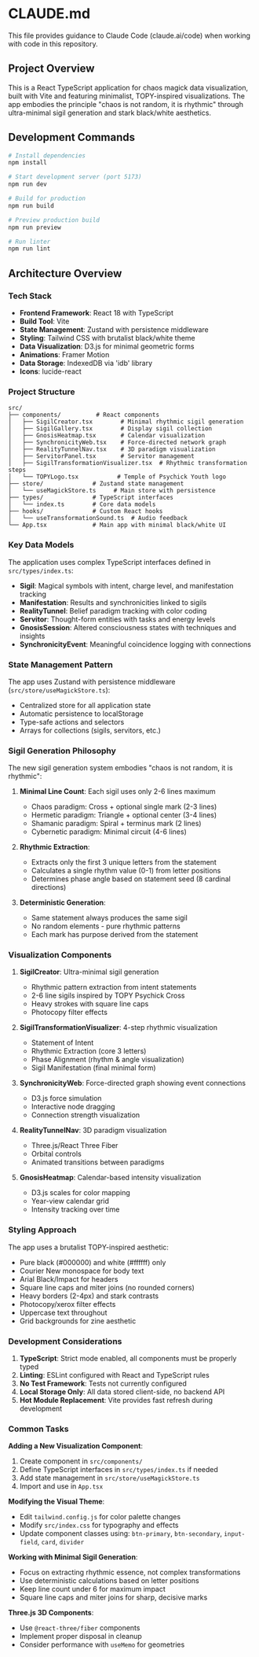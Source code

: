 # CLAUDE.md

This file provides guidance to Claude Code (claude.ai/code) when working with code in this repository.

## Project Overview

This is a React TypeScript application for chaos magick data visualization, built with Vite and featuring minimalist, TOPY-inspired visualizations. The app embodies the principle "chaos is not random, it is rhythmic" through ultra-minimal sigil generation and stark black/white aesthetics.

## Development Commands

```bash
# Install dependencies
npm install

# Start development server (port 5173)
npm run dev

# Build for production
npm run build

# Preview production build
npm run preview

# Run linter
npm run lint
```

## Architecture Overview

### Tech Stack
- **Frontend Framework**: React 18 with TypeScript
- **Build Tool**: Vite
- **State Management**: Zustand with persistence middleware
- **Styling**: Tailwind CSS with brutalist black/white theme
- **Data Visualization**: D3.js for minimal geometric forms
- **Animations**: Framer Motion
- **Data Storage**: IndexedDB via 'idb' library
- **Icons**: lucide-react

### Project Structure

```
src/
├── components/          # React components
│   ├── SigilCreator.tsx        # Minimal rhythmic sigil generation
│   ├── SigilGallery.tsx        # Display sigil collection
│   ├── GnosisHeatmap.tsx       # Calendar visualization
│   ├── SynchronicityWeb.tsx    # Force-directed network graph
│   ├── RealityTunnelNav.tsx    # 3D paradigm visualization
│   ├── ServitorPanel.tsx       # Servitor management
│   ├── SigilTransformationVisualizer.tsx  # Rhythmic transformation steps
│   └── TOPYLogo.tsx           # Temple of Psychick Youth logo
├── store/              # Zustand state management
│   └── useMagickStore.ts     # Main store with persistence
├── types/              # TypeScript interfaces
│   └── index.ts        # Core data models
├── hooks/              # Custom React hooks
│   └── useTransformationSound.ts  # Audio feedback
└── App.tsx             # Main app with minimal black/white UI
```

### Key Data Models

The application uses complex TypeScript interfaces defined in `src/types/index.ts`:

- **Sigil**: Magical symbols with intent, charge level, and manifestation tracking
- **Manifestation**: Results and synchronicities linked to sigils
- **RealityTunnel**: Belief paradigm tracking with color coding
- **Servitor**: Thought-form entities with tasks and energy levels
- **GnosisSession**: Altered consciousness states with techniques and insights
- **SynchronicityEvent**: Meaningful coincidence logging with connections

### State Management Pattern

The app uses Zustand with persistence middleware (`src/store/useMagickStore.ts`):
- Centralized store for all application state
- Automatic persistence to localStorage
- Type-safe actions and selectors
- Arrays for collections (sigils, servitors, etc.)

### Sigil Generation Philosophy

The new sigil generation system embodies "chaos is not random, it is rhythmic":

1. **Minimal Line Count**: Each sigil uses only 2-6 lines maximum
   - Chaos paradigm: Cross + optional single mark (2-3 lines)
   - Hermetic paradigm: Triangle + optional center (3-4 lines)
   - Shamanic paradigm: Spiral + terminus mark (2 lines)
   - Cybernetic paradigm: Minimal circuit (4-6 lines)

2. **Rhythmic Extraction**: 
   - Extracts only the first 3 unique letters from the statement
   - Calculates a single rhythm value (0-1) from letter positions
   - Determines phase angle based on statement seed (8 cardinal directions)

3. **Deterministic Generation**: 
   - Same statement always produces the same sigil
   - No random elements - pure rhythmic patterns
   - Each mark has purpose derived from the statement

### Visualization Components

1. **SigilCreator**: Ultra-minimal sigil generation
   - Rhythmic pattern extraction from intent statements
   - 2-6 line sigils inspired by TOPY Psychick Cross
   - Heavy strokes with square line caps
   - Photocopy filter effects

2. **SigilTransformationVisualizer**: 4-step rhythmic visualization
   - Statement of Intent
   - Rhythmic Extraction (core 3 letters)
   - Phase Alignment (rhythm & angle visualization)
   - Sigil Manifestation (final minimal form)

3. **SynchronicityWeb**: Force-directed graph showing event connections
   - D3.js force simulation
   - Interactive node dragging
   - Connection strength visualization

4. **RealityTunnelNav**: 3D paradigm visualization
   - Three.js/React Three Fiber
   - Orbital controls
   - Animated transitions between paradigms

5. **GnosisHeatmap**: Calendar-based intensity visualization
   - D3.js scales for color mapping
   - Year-view calendar grid
   - Intensity tracking over time

### Styling Approach

The app uses a brutalist TOPY-inspired aesthetic:
- Pure black (#000000) and white (#ffffff) only
- Courier New monospace for body text
- Arial Black/Impact for headers
- Square line caps and miter joins (no rounded corners)
- Heavy borders (2-4px) and stark contrasts
- Photocopy/xerox filter effects
- Uppercase text throughout
- Grid backgrounds for zine aesthetic

### Development Considerations

1. **TypeScript**: Strict mode enabled, all components must be properly typed
2. **Linting**: ESLint configured with React and TypeScript rules
3. **No Test Framework**: Tests not currently configured
4. **Local Storage Only**: All data stored client-side, no backend API
5. **Hot Module Replacement**: Vite provides fast refresh during development

### Common Tasks

**Adding a New Visualization Component**:
1. Create component in `src/components/`
2. Define TypeScript interfaces in `src/types/index.ts` if needed
3. Add state management in `src/store/useMagickStore.ts`
4. Import and use in `App.tsx`

**Modifying the Visual Theme**:
- Edit `tailwind.config.js` for color palette changes
- Modify `src/index.css` for typography and effects
- Update component classes using: `btn-primary`, `btn-secondary`, `input-field`, `card`, `divider`

**Working with Minimal Sigil Generation**:
- Focus on extracting rhythmic essence, not complex transformations
- Use deterministic calculations based on letter positions
- Keep line count under 6 for maximum impact
- Square line caps and miter joins for sharp, decisive marks

**Three.js 3D Components**:
- Use `@react-three/fiber` components
- Implement proper disposal in cleanup
- Consider performance with `useMemo` for geometries